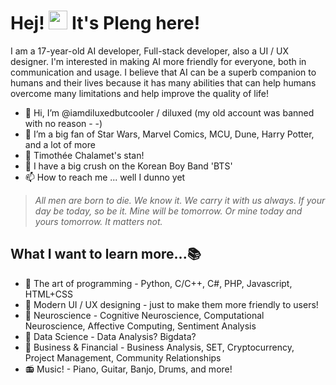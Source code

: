 # Hej! <img src="https://media.giphy.com/media/hvRJCLFzcasrR4ia7z/giphy.gif" width="30px"> It's Pleng here!
I am a 17-year-old AI developer, Full-stack developer, also a UI / UX designer. I'm interested in making AI more friendly for everyone, both in communication and usage. I believe that AI can be a superb companion to humans and their lives because it has many abilities that can help humans overcome many limitations and help improve the quality of life!
- 👋 Hi, I’m @iamdiluxedbutcooler / diluxed (my old account was banned with no reason - -)
- 👀 I’m a big fan of Star Wars, Marvel Comics, MCU, Dune, Harry Potter, and a lot of more
- 🍑 Timothée Chalamet's stan!
- 💜 I have a big crush on the Korean Boy Band 'BTS'
- 📫 How to reach me ... well I dunno yet
>*All men are born to die. We know it. We carry it with us always. If your day be today, so be it. Mine will be tomorrow. Or mine today and yours tomorrow. It matters not.*

## What I want to learn more...📚
- 🎨 The art of programming - Python, C/C++, C#, PHP, Javascript, HTML+CSS
- 💎 Modern UI / UX designing - just to make them more friendly to users!
- 🧠 Neuroscience - Cognitive Neuroscience, Computational Neuroscience, Affective Computing, Sentiment Analysis
- 📁 Data Science - Data Analysis? Bigdata?
- 💸 Business & Financial - Business Analysis, SET, Cryptocurrency, Project Management, Community Relationships
- 📻 Music! - Piano, Guitar, Banjo, Drums, and more!


<!---
iamdiluxedbutcooler/iamdiluxedbutcooler is a ✨ special ✨ repository because its `README.md` (this file) appears on your GitHub profile.
You can click the Preview link to take a look at your changes.
--->
